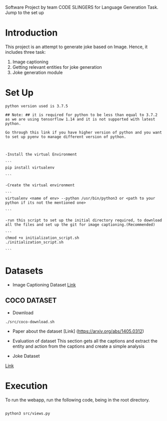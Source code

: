 Software Project by team CODE SLINGERS for Language Generation Task.
Jump to the set up


# Introduction #

This project is an attempt to generate joke based on Image. Hence, it includes three task:

1. Image captioning
2. Getting relevant entities for joke generation
3. Joke generation module



# Set Up #

    python version used is 3.7.5

    ## Note: ## it is required for python to be less than equal to 3.7.2 as we are using tensorflow 1.14 and it is not supported with latest python.

    Go through this link if you have higher version of python and you want to set up pyenv to manage different version of python.



    -Install the virtual Environment

    ```
    pip install virtualenv

    ```

    -Create the virtual environment

    ```
    virtualenv <name of env> --python /usr/bin/python3 or <path to your python if its not the mentioned one>

    ```

    -run this script to set up the initial directory required, to download all the files and set up the git for image captioning.(Recommended)

    ```
    chmod +x initialization_script.sh
    ./initialization_script.sh

    ```



# Datasets #

- Image Captioning Dataset
[Link](https://paperswithcode.com/datasets)

## COCO DATASET ##
- Download

```
./src/coco-download.sh

```


- Paper about the dataset
[Link] (https://arxiv.org/abs/1405.0312)

- Evaluation of dataset
This section gets all the captions and extract the entity and action from the captions and create a simple analysis



- Joke Dataset

 [Link](https://www.kaggle.com/abhinavmoudgil95/short-jokes)


# Execution #
To run the webapp, run the following code, being in the root directory.
```

python3 src/views.py

```
